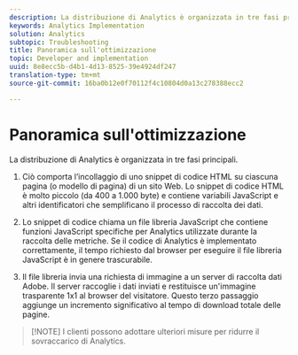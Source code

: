 ```yaml
---
description: La distribuzione di Analytics è organizzata in tre fasi principali.
keywords: Analytics Implementation
solution: Analytics
subtopic: Troubleshooting
title: Panoramica sull'ottimizzazione
topic: Developer and implementation
uuid: 8e8ecc5b-d4b1-4d13-8525-39e4924df247
translation-type: tm+mt
source-git-commit: 16ba0b12e0f70112f4c10804d0a13c278388ecc2

---
```



# Panoramica sull'ottimizzazione

La distribuzione di Analytics è organizzata in tre fasi principali.

1. Ciò comporta l’incollaggio di uno snippet di codice HTML su ciascuna pagina (o modello di pagina) di un sito Web. Lo snippet di codice HTML è molto piccolo (da 400 a 1.000 byte) e contiene variabili JavaScript e altri identificatori che semplificano il processo di raccolta dei dati.
1. Lo snippet di codice chiama un file libreria JavaScript che contiene funzioni JavaScript specifiche per Analytics utilizzate durante la raccolta delle metriche. Se il codice di Analytics è implementato correttamente, il tempo richiesto dal browser per eseguire il file libreria JavaScript è in genere trascurabile.

1. Il file libreria invia una richiesta di immagine a un server di raccolta dati Adobe. Il server raccoglie i dati inviati e restituisce un'immagine trasparente 1x1 al browser del visitatore. Questo terzo passaggio aggiunge un incremento significativo al tempo di download totale delle pagine.

> [!NOTE] I clienti possono adottare ulteriori misure per ridurre il sovraccarico di Analytics.

